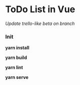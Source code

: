 
# ToDo List in Vue
 *Update trello-like beta on branch*

### Init
**yarn install**

**yarn build**

**yarn lint**

**yarn serve**


  


